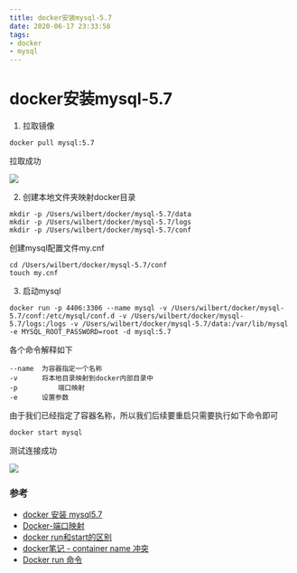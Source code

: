 ```yaml
---
title: docker安装mysql-5.7
date: 2020-06-17 23:33:58
tags:
- docker
- mysql
---
```


# docker安装mysql-5.7

1. 拉取镜像

```
docker pull mysql:5.7
```

拉取成功

![](https://tva1.sinaimg.cn/large/007S8ZIlgy1gfvpkx6g6qj31yq04c3zb.jpg)

<!--more-->

2. 创建本地文件夹映射docker目录

```
mkdir -p /Users/wilbert/docker/mysql-5.7/data
mkdir -p /Users/wilbert/docker/mysql-5.7/logs
mkdir -p /Users/wilbert/docker/mysql-5.7/conf
```

创建mysql配置文件my.cnf

```
cd /Users/wilbert/docker/mysql-5.7/conf
touch my.cnf
```

3. 启动mysql

```
docker run -p 4406:3306 --name mysql -v /Users/wilbert/docker/mysql-5.7/conf:/etc/mysql/conf.d -v /Users/wilbert/docker/mysql-5.7/logs:/logs -v /Users/wilbert/docker/mysql-5.7/data:/var/lib/mysql -e MYSQL_ROOT_PASSWORD=root -d mysql:5.7
```

各个命令解释如下

```
--name  为容器指定一个名称
-v      将本地目录映射到docker内部目录中
-p			端口映射
-e      设置参数
```

由于我们已经指定了容器名称，所以我们后续要重启只需要执行如下命令即可

```
docker start mysql
```

测试连接成功

![](https://tva1.sinaimg.cn/large/007S8ZIlgy1gfvq20irc3j30ty0vyagg.jpg)

### 参考

* [docker 安装 mysql5.7](https://blog.csdn.net/weixin_40461281/article/details/92610876)
* [Docker-端口映射](https://www.jianshu.com/p/b92d4b845ed6)
* [docker run和start的区别](https://www.jianshu.com/p/b3f94f19fd02)
* [docker笔记 - container name 冲突](https://blog.csdn.net/972301/article/details/80915127)
* [Docker run 命令](https://www.runoob.com/docker/docker-run-command.html)

